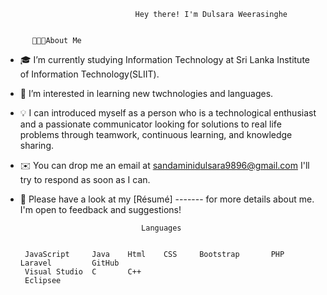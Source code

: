                                  Hey there! I'm Dulsara Weerasinghe
                 
            
          👨🏻‍💻About Me
                 
- 🎓 I’m currently studying Information Technology at Sri Lanka Institute of Information Technology(SLIIT).               
- 👀 I’m interested in learning new twchnologies and languages.
- 💡 I can introduced myself as a person who is a technological enthusiast and a passionate communicator looking for solutions to real life problems through teamwork, continuous learning, and knowledge sharing.
- ✉️ You can drop me an email at sandaminidulsara9896@gmail.com I'll try to respond as soon as I can.
- 📄  Please have a look at my [Résumé] ------- for more details about me. I'm open to feedback and suggestions!


                                 Languages
                                 
                                 
       JavaScript     Java    Html    CSS     Bootstrap       PHP     Laravel         GitHub       
       Visual Studio  C       C++
       Eclipsee
<!---
Dul-98/Dul-98 is a ✨ special ✨ repository because its `README.md` (this file) appears on your GitHub profile.
You can click the Preview link to take a look at your changes.
--->

